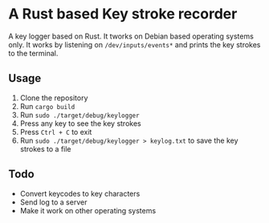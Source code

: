 # A Rust based Key stroke recorder

A key logger based on Rust. It tworks on Debian based operating systems only. It works by listening on `/dev/inputs/events*` and prints the key strokes to the terminal.

## Usage

1. Clone the repository
2. Run `cargo build`
3. Run `sudo ./target/debug/keylogger`
4. Press any key to see the key strokes
5. Press `Ctrl + C` to exit
6. Run `sudo ./target/debug/keylogger > keylog.txt` to save the key strokes to a file

## Todo
* Convert keycodes to key characters
* Send log to a server
* Make it work on other operating systems
 